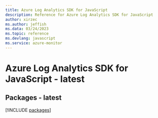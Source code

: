 ```yaml
---
title: Azure Log Analytics SDK for JavaScript
description: Reference for Azure Log Analytics SDK for JavaScript
author: xirzec
ms.author: jeffish
ms.data: 03/24/2023
ms.topic: reference
ms.devlang: javascript
ms.service: azure-monitor
---
```

# Azure Log Analytics SDK for JavaScript - latest
## Packages - latest
[!INCLUDE [packages](log-analytics-index.md)]